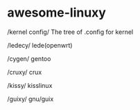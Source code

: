 # awesome-linuxy
/kernel config/ The tree of .config for kernel

/ledecy/ lede(openwrt)

/cygen/ gentoo

/cruxy/ crux

/kissy/ kisslinux

/guixy/ gnu/guix
